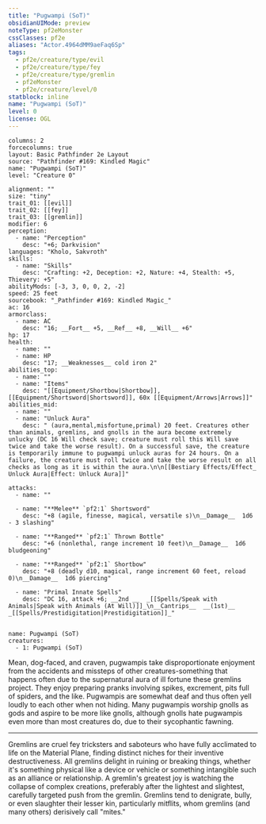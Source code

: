 ```yaml
---
title: "Pugwampi (SoT)"
obsidianUIMode: preview
noteType: pf2eMonster
cssClasses: pf2e
aliases: "Actor.4964dMM9aeFaq6Sp" 
tags:
  - pf2e/creature/type/evil
  - pf2e/creature/type/fey
  - pf2e/creature/type/gremlin
  - pf2eMonster
  - pf2e/creature/level/0
statblock: inline
name: "Pugwampi (SoT)"
level: 0
license: OGL
---
```


```statblock
columns: 2
forcecolumns: true
layout: Basic Pathfinder 2e Layout
source: "Pathfinder #169: Kindled Magic"
name: "Pugwampi (SoT)"
level: "Creature 0"

alignment: ""
size: "tiny"
trait_01: [[evil]]
trait_02: [[fey]]
trait_03: [[gremlin]]
modifier: 6
perception:
  - name: "Perception"
    desc: "+6; Darkvision"
languages: "Kholo, Sakvroth"
skills:
  - name: "Skills"
    desc: "Crafting: +2, Deception: +2, Nature: +4, Stealth: +5, Thievery: +5"
abilityMods: [-3, 3, 0, 0, 2, -2]
speed: 25 feet
sourcebook: "_Pathfinder #169: Kindled Magic_"
ac: 16
armorclass:
  - name: AC
    desc: "16; __Fort__ +5, __Ref__ +8, __Will__ +6"
hp: 17
health:
  - name: ""
  - name: HP
    desc: "17; __Weaknesses__ cold iron 2"
abilities_top:
  - name: ""
  - name: "Items"
    desc: "[[Equipment/Shortbow|Shortbow]], [[Equipment/Shortsword|Shortsword]], 60x [[Equipment/Arrows|Arrows]]"
abilities_mid:
  - name: ""
  - name: "Unluck Aura"
    desc: " (aura,mental,misfortune,primal) 20 feet. Creatures other than animals, gremlins, and gnolls in the aura become extremely unlucky (DC 16 Will check save; creature must roll this Will save twice and take the worse result). On a successful save, the creature is temporarily immune to pugwampi unluck auras for 24 hours. On a failure, the creature must roll twice and take the worse result on all checks as long as it is within the aura.\n\n[[Bestiary Effects/Effect_ Unluck Aura|Effect: Unluck Aura]]"

attacks:
  - name: ""

  - name: "**Melee** `pf2:1` Shortsword"
    desc: "+8 (agile, finesse, magical, versatile s)\n__Damage__  1d6 - 3 slashing"

  - name: "**Ranged** `pf2:1` Thrown Bottle"
    desc: "+6 (nonlethal, range increment 10 feet)\n__Damage__  1d6 bludgeoning"

  - name: "**Ranged** `pf2:1` Shortbow"
    desc: "+8 (deadly d10, magical, range increment 60 feet, reload 0)\n__Damage__  1d6 piercing"

  - name: "Primal Innate Spells"
    desc: "DC 16, attack +6; __2nd __  _[[Spells/Speak with Animals|Speak with Animals (At Will)]]_\n__Cantrips__  __(1st)__ _[[Spells/Prestidigitation|Prestidigitation]]_"
 
```

```encounter-table
name: Pugwampi (SoT)
creatures:
  - 1: Pugwampi (SoT)
```



Mean, dog-faced, and craven, pugwampis take disproportionate enjoyment from the accidents and missteps of other creatures-something that happens often due to the supernatural aura of ill fortune these gremlins project. They enjoy preparing pranks involving spikes, excrement, pits full of spiders, and the like. Pugwampis are somewhat deaf and thus often yell loudly to each other when not hiding. Many pugwampis worship gnolls as gods and aspire to be more like gnolls, although gnolls hate pugwampis even more than most creatures do, due to their sycophantic fawning.

* * *

Gremlins are cruel fey tricksters and saboteurs who have fully acclimated to life on the Material Plane, finding distinct niches for their inventive destructiveness. All gremlins delight in ruining or breaking things, whether it's something physical like a device or vehicle or something intangible such as an alliance or relationship. A gremlin's greatest joy is watching the collapse of complex creations, preferably after the lightest and slightest, carefully targeted push from the gremlin. Gremlins tend to denigrate, bully, or even slaughter their lesser kin, particularly mitflits, whom gremlins (and many others) derisively call "mites."
